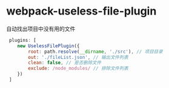 # webpack-useless-file-plugin

自动找出项目中没有用的文件

```js
 plugins: [
    new UselessFilePlugin({
        root: path.resolve(__dirname, './src'), // 项目目录
        out: './fileList.json', // 输出文件列表
        clean: false, // 是否删除文件
        exclude: /node_modules/ // 排除文件列表
    })
 ]
```
